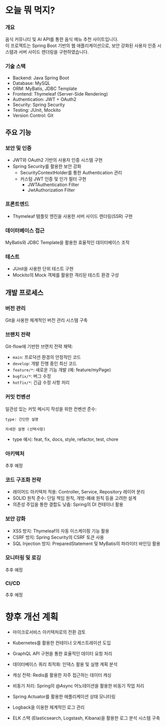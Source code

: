 오늘 뭐 먹지?
===========
### 개요
음식 커뮤니티 및 AI API를 통한 음식 메뉴 추천 사이트입니다.  
이 프로젝트는 Spring Boot 기반의 웹 애플리케이션으로, 보안 강화된 사용자 인증 시스템과 서버 사이드 렌더링을 구현하였습니다.

### 기술 스택

- Backend: Java Spring Boot
- Database: MySQL
- ORM: MyBatis, JDBC Template
- Frontend: Thymeleaf (Server-Side Rendering)
- Authentication: JWT + OAuth2
- Security: Spring Security
- Testing: JUnit, Mockito
- Version Control: Git



주요 기능
--------------
### 보안 및 인증

- JWT와 OAuth2 기반의 사용자 인증 시스템 구현
- Spring Security를 활용한 보안 강화
    - SecurityContextHolder를 통한 Authentication 관리
    - 커스텀 JWT 인증 및 인가 필터 구현
      - JWTAuthentication Filter
      - JwtAuthorization Filter





### 프론트엔드

- Thymeleaf 템플릿 엔진을 사용한 서버 사이드 렌더링(SSR) 구현

### 데이터베이스 접근

MyBatis와 JDBC Template을 활용한 효율적인 데이터베이스 조작

### 테스트

- JUnit을 사용한 단위 테스트 구현
- Mockito의 Mock 객체를 활용한 격리된 테스트 환경 구성

개발 프로세스
--------------------------------------------
### 버전 관리
Git을 사용한 체계적인 버전 관리 시스템 구축
### 브랜치 전략
Git-flow에 기반한 브랜치 전략 채택:

- `main`: 프로덕션 환경의 안정적인 코드
- `develop`: 개발 진행 중인 최신 코드
- `feature/*`: 새로운 기능 개발 (예: feature/myPage)
- `bugfix/*`: 버그 수정
- `hotfix/*`: 긴급 수정 사항 처리

### 커밋 컨벤션
일관성 있는 커밋 메시지 작성을 위한 컨벤션 준수:
```
type: 간단한 설명

자세한 설명 (선택사항)

```
- type 예시: feat, fix, docs, style, refactor, test, chore

### 아키텍처

추후 예정
                                       
                          


### 코드 구조화 전략

- 레이어드 아키텍처 적용: Controller, Service, Repository 레이어 분리  
- SOLID 원칙 준수: 단일 책임 원칙, 개방-폐쇄 원칙 등을 고려한 설계  
- 의존성 주입을 통한 결합도 낮춤: Spring의 DI 컨테이너 활용  

### 보안 강화

- XSS 방지: Thymeleaf의 자동 이스케이핑 기능 활용  
- CSRF 방지: Spring Security의 CSRF 토큰 사용  
- SQL Injection 방지: PreparedStatement 및 MyBatis의 파라미터 바인딩 활용  

### 모니터링 및 로깅

추후 예정

### CI/CD

추후 예정

향후 개선 계획
=====================
- 마이크로서비스 아키텍처로의 전환 검토
- Kubernetes를 활용한 컨테이너 오케스트레이션 도입
- GraphQL API 구현을 통한 효율적인 데이터 요청 처리

- 데이터베이스 쿼리 최적화: 인덱스 활용 및 실행 계획 분석
- 캐싱 전략: Redis를 활용한 자주 접근하는 데이터 캐싱
- 비동기 처리: Spring의 @Async 어노테이션을 활용한 비동기 작업 처리

- Spring Actuator를 활용한 애플리케이션 상태 모니터링
- Logback을 이용한 체계적인 로그 관리
- ELK 스택 (Elasticsearch, Logstash, Kibana)을 활용한 로그 분석 시스템 구축
